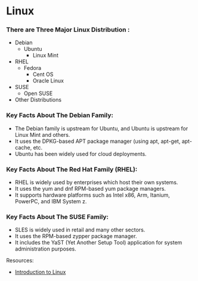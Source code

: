 # Linux

### There are Three Major Linux Distribution :
- Debian
  - Ubuntu
    - Linux Mint
- RHEL
  - Fedora
    - Cent OS
    - Oracle Linux
- SUSE
  - Open SUSE
- Other Distributions

### Key Facts About The Debian Family:
- The Debian family is upstream for Ubuntu, and Ubuntu is upstream for Linux Mint and others.
- It uses the DPKG-based APT package manager (using apt, apt-get, apt-cache, etc.
- Ubuntu has been widely used for cloud deployments.

### Key Facts About The Red Hat Family (RHEL):
- RHEL is widely used by enterprises which host their own systems.
- It uses the yum and dnf RPM-based yum package managers.
- It supports hardware platforms such as Intel x86, Arm, Itanium, PowerPC, and IBM System z.

### Key Facts About The SUSE Family:
- SLES is widely used in retail and many other sectors.
- It uses the RPM-based zypper package manager.
- It includes the YaST (Yet Another Setup Tool) application for system administration purposes.


Resources:
- [Introduction to Linux](https://www.edx.org/course/introduction-to-linux)